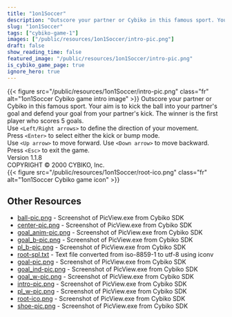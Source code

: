 ```yaml
---
title: "1on1Soccer"
description: "Outscore your partner or Cybiko in this famous sport. Your aim is to kick the ball into your partner's goal and defend your goal from your partner's kick. The winner is the first player who scores 5 goals. Use `<Left/Right arrows>`  to define the direction of your movement. Pre..."
slug: "1on1Soccer"
tags: ["cybiko-game-1"]
images: ["/public/resources/1on1Soccer/intro-pic.png"]
draft: false
show_reading_time: false
featured_image: "/public/resources/1on1Soccer/intro-pic.png"
is_cybiko_game_page: true
ignore_hero: true
---
```

{{< figure src="/public/resources/1on1Soccer/intro-pic.png" class="fr" alt="1on1Soccer Cybiko game intro image" >}}
Outscore your partner or Cybiko in this famous sport. Your aim is to kick the ball into your partner's goal and defend your goal from your partner's kick. The winner is the first player who scores 5 goals. \
Use `<Left/Right arrows>`  to define the direction of your movement. \
Press `<Enter>`  to select either the kick or bump mode. \
Use `<Up arrow>`  to move forward. Use `<Down arrow>`  to move backward. \
Press `<Esc>`  to exit the game. \
Version 1.1.8 \
COPYRIGHT © 2000 CYBIKO, Inc. \
 {{< figure src="/public/resources/1on1Soccer/root-ico.png" class="fr" alt="1on1Soccer Cybiko game icon" >}}

## Other Resources
* [ball-pic.png](/public/resources/1on1Soccer/ball-pic.png) - Screenshot of PicView.exe from Cybiko SDK
* [center-pic.png](/public/resources/1on1Soccer/center-pic.png) - Screenshot of PicView.exe from Cybiko SDK
* [goal_anim-pic.png](/public/resources/1on1Soccer/goal_anim-pic.png) - Screenshot of PicView.exe from Cybiko SDK
* [goal_b-pic.png](/public/resources/1on1Soccer/goal_b-pic.png) - Screenshot of PicView.exe from Cybiko SDK
* [pl_b-pic.png](/public/resources/1on1Soccer/pl_b-pic.png) - Screenshot of PicView.exe from Cybiko SDK
* [root-spl.txt](/public/resources/1on1Soccer/root-spl.txt) - Text file converted from iso-8859-1 to utf-8 using iconv
* [goal-pic.png](/public/resources/1on1Soccer/goal-pic.png) - Screenshot of PicView.exe from Cybiko SDK
* [goal_ind-pic.png](/public/resources/1on1Soccer/goal_ind-pic.png) - Screenshot of PicView.exe from Cybiko SDK
* [goal_w-pic.png](/public/resources/1on1Soccer/goal_w-pic.png) - Screenshot of PicView.exe from Cybiko SDK
* [intro-pic.png](/public/resources/1on1Soccer/intro-pic.png) - Screenshot of PicView.exe from Cybiko SDK
* [pl_w-pic.png](/public/resources/1on1Soccer/pl_w-pic.png) - Screenshot of PicView.exe from Cybiko SDK
* [root-ico.png](/public/resources/1on1Soccer/root-ico.png) - Screenshot of PicView.exe from Cybiko SDK
* [shoe-pic.png](/public/resources/1on1Soccer/shoe-pic.png) - Screenshot of PicView.exe from Cybiko SDK

